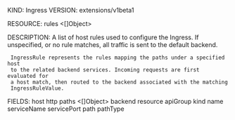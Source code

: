 KIND:     Ingress
VERSION:  extensions/v1beta1

RESOURCE: rules <[]Object>

DESCRIPTION:
     A list of host rules used to configure the Ingress. If unspecified, or no
     rule matches, all traffic is sent to the default backend.

     IngressRule represents the rules mapping the paths under a specified host
     to the related backend services. Incoming requests are first evaluated for
     a host match, then routed to the backend associated with the matching
     IngressRuleValue.

FIELDS:
   host	<string>
   http	<Object>
      paths	<[]Object>
         backend	<Object>
            resource	<Object>
               apiGroup	<string>
               kind	<string>
               name	<string>
            serviceName	<string>
            servicePort	<string>
         path	<string>
         pathType	<string>
